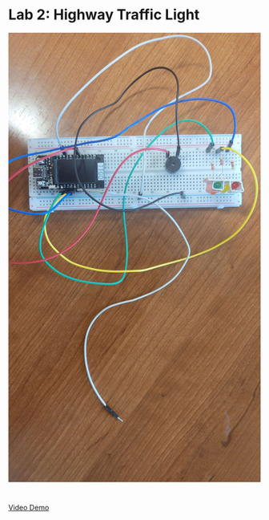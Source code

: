 # Lab 2: Highway Traffic Light

![alt text](./20250317_163931.jpg)

# 
[Video Demo](https://youtu.be/6f5WV_eSiZQ)
